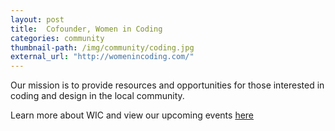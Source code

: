 ```yaml
---
layout: post
title:  Cofounder, Women in Coding
categories: community
thumbnail-path: /img/community/coding.jpg
external_url: "http://womenincoding.com/"
---
```


<p>Our mission is to provide resources and opportunities for those interested in coding and design in the local community. <p>Learn more about WIC and view our upcoming events <a href="http://womenincoding.com/" target="_blank">here</a></p>
</p>